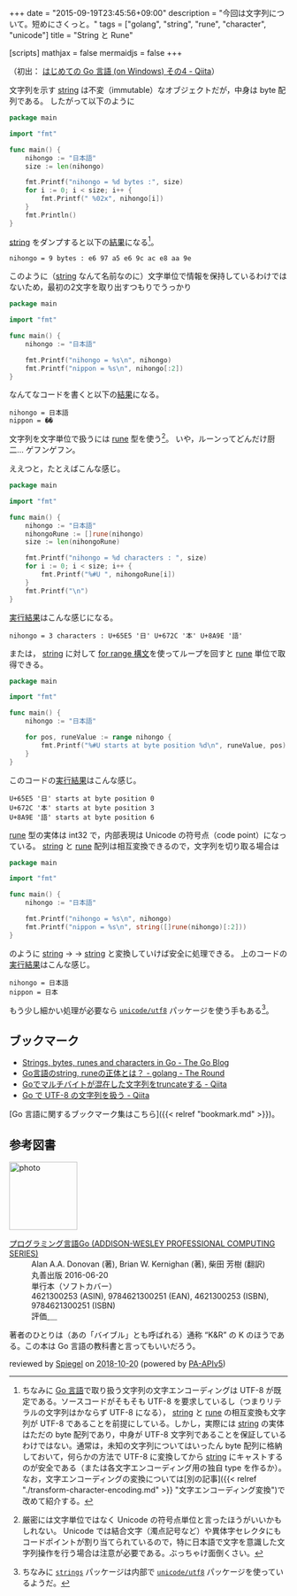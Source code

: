 +++
date = "2015-09-19T23:45:56+09:00"
description = "今回は文字列について。短めにさくっと。"
tags = ["golang", "string", "rune", "character", "unicode"]
title = "String と Rune"

[scripts]
  mathjax = false
  mermaidjs = false
+++

（初出： [はじめての Go 言語 (on Windows) その4 - Qiita](http://qiita.com/spiegel-im-spiegel/items/556166b6631c0369754f)）

文字列を示す [string] は不変（immutable）なオブジェクトだが，中身は byte 配列である。
したがって以下のように

```go
package main

import "fmt"

func main() {
    nihongo := "日本語"
    size := len(nihongo)

    fmt.Printf("nihongo = %d bytes :", size)
    for i := 0; i < size; i++ {
        fmt.Printf(" %02x", nihongo[i])
    }
    fmt.Println()
}
```

[string] をダンプすると以下の[結果](https://play.golang.org/p/acsS35_ZtHl)になる[^1]。

```text
nihongo = 9 bytes : e6 97 a5 e6 9c ac e8 aa 9e
```

[^1]: ちなみに [Go 言語]で取り扱う文字列の文字エンコーディングは UTF-8 が既定である。ソースコードがそもそも UTF-8 を要求しているし（つまりリテラルの文字列はかならず UTF-8 になる）， [string] と [rune] の相互変換も文字列が UTF-8 であることを前提にしている。しかし，実際には [string] の実体はただの byte 配列であり，中身が UTF-8 文字列であることを保証しているわけではない。通常は，未知の文字列についてはいったん byte 配列に格納しておいて，何らかの方法で UTF-8 に変換してから [string] にキャストするのが安全である（または各文字エンコーディング用の独自 type を作るか）。なお，文字エンコーディングの変換については[別の記事]({{< relref "./transform-character-encoding.md" >}} "文字エンコーディング変換")で改めて紹介する。

このように（[string] なんて名前なのに）文字単位で情報を保持しているわけではないため，最初の2文字を取り出すつもりでうっかり

```go
package main

import "fmt"

func main() {
    nihongo := "日本語"

    fmt.Printf("nihongo = %s\n", nihongo)
    fmt.Printf("nippon = %s\n", nihongo[:2])
}
```

なんてなコードを書くと以下の[結果](https://play.golang.org/p/s6FEJg9bCh_D)になる。

```text
nihongo = 日本語
nippon = ��
```

文字列を文字単位で扱うには [rune] 型を使う[^rune1]。
いや，ルーンってどんだけ厨二... ゲフンゲフン。

[^rune1]: 厳密には文字単位ではなく Unicode の符号点単位と言ったほうがいいかもしれない。 Unicode では結合文字（濁点記号など）や異体字セレクタにもコードポイントが割り当てられているので，特に日本語で文字を意識した文字列操作を行う場合は注意が必要である。ぶっちゃけ面倒くさい。

ええつと，たとえばこんな感じ。

```go
package main

import "fmt"

func main() {
    nihongo := "日本語"
    nihongoRune := []rune(nihongo)
    size := len(nihongoRune)

    fmt.Printf("nihongo = %d characters : ", size)
    for i := 0; i < size; i++ {
        fmt.Printf("%#U ", nihongoRune[i])
    }
    fmt.Printf("\n")
}
```

[実行結果](https://play.golang.org/p/gJqGozG4rOs)はこんな感じになる。

```text
nihongo = 3 characters : U+65E5 '日' U+672C '本' U+8A9E '語' 
```

または， [string] に対して [for range 構文](http://golang.org/ref/spec#For_statements)を使ってループを回すと [rune] 単位で取得できる。

```go
package main

import "fmt"

func main() {
    nihongo := "日本語"

    for pos, runeValue := range nihongo {
        fmt.Printf("%#U starts at byte position %d\n", runeValue, pos)
    }
}
```

このコードの[実行結果](https://play.golang.org/p/tEtE-FEmoRx)はこんな感じ。

```text
U+65E5 '日' starts at byte position 0
U+672C '本' starts at byte position 3
U+8A9E '語' starts at byte position 6
```

[rune] 型の実体は int32 で，内部表現は Unicode の符号点（code point）になっている。
[string] と [rune] 配列は相互変換できるので，文字列を切り取る場合は

```go
package main

import "fmt"

func main() {
    nihongo := "日本語"

    fmt.Printf("nihongo = %s\n", nihongo)
    fmt.Printf("nippon = %s\n", string([]rune(nihongo)[:2]))
}
```

のように [string] → [][rune] → [string] と変換していけば安全に処理できる。
上のコードの[実行結果](https://play.golang.org/p/EQEUIgkriHr)はこんな感じ。

```text
nihongo = 日本語
nippon = 日本
```

もう少し細かい処理が必要なら [`unicode/utf8`](http://golang.org/pkg/unicode/utf8/) パッケージを使う手もある[^2]。

[^2]: ちなみに [`strings`](http://golang.org/pkg/strings/) パッケージは内部で [`unicode/utf8`](http://golang.org/pkg/unicode/utf8/) パッケージを使っているようだ。

## ブックマーク

- [Strings, bytes, runes and characters in Go - The Go Blog](http://blog.golang.org/strings)
- [Go言語のstring, runeの正体とは？ - golang - The Round](http://knightso.hateblo.jp/entry/2014/06/24/090719)
- [Goでマルチバイトが混在した文字列をtruncateする - Qiita](http://qiita.com/hokaccha/items/3d3f45b5927b4584dbac)
- [Go で UTF-8 の文字列を扱う - Qiita](http://qiita.com/masakielastic/items/01a4fb691c572dd71a19)

[Go 言語に関するブックマーク集はこちら]({{< relref "bookmark.md" >}})。

[Go 言語]: https://golang.org/ "The Go Programming Language"
[string]: http://golang.org/ref/spec#String_types
[rune]: http://blog.golang.org/strings "Strings, bytes, runes and characters in Go - The Go Blog"

## 参考図書

<div class="hreview">
  <div class="photo"><a class="item url" href="https://www.amazon.co.jp/dp/4621300253?tag=baldandersinf-22&linkCode=ogi&th=1&psc=1"><img src="https://m.media-amazon.com/images/I/41meaSLNFfL._SL160_.jpg" width="123" alt="photo"></a></div>
  <dl class="fn">
    <dt><a href="https://www.amazon.co.jp/dp/4621300253?tag=baldandersinf-22&linkCode=ogi&th=1&psc=1">プログラミング言語Go (ADDISON-WESLEY PROFESSIONAL COMPUTING SERIES)</a></dt>
    <dd>Alan A.A. Donovan (著), Brian W. Kernighan (著), 柴田 芳樹 (翻訳)</dd>
    <dd>丸善出版 2016-06-20</dd>
    <dd>単行本（ソフトカバー）</dd>
    <dd>4621300253 (ASIN), 9784621300251 (EAN), 4621300253 (ISBN), 9784621300251 (ISBN)</dd>
    <dd>評価<abbr class="rating fa-sm" title="5">&nbsp;<i class="fas fa-star"></i>&nbsp;<i class="fas fa-star"></i>&nbsp;<i class="fas fa-star"></i>&nbsp;<i class="fas fa-star"></i>&nbsp;<i class="fas fa-star"></i></abbr></dd>
  </dl>
  <p class="description">著者のひとりは（あの「バイブル」とも呼ばれる）通称 “K&amp;R” の K のほうである。この本は Go 言語の教科書と言ってもいいだろう。</p>
  <p class="powered-by">reviewed by <a href='#maker' class='reviewer'>Spiegel</a> on <abbr class="dtreviewed" title="2018-10-20">2018-10-20</abbr> (powered by <a href="https://affiliate.amazon.co.jp/assoc_credentials/home">PA-APIv5</a>)</p>
</div>
